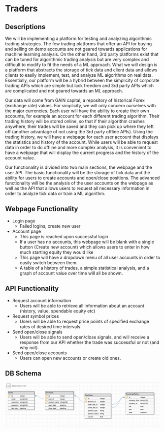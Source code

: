 # Traders

## Descriptions
We will be implementing a platform for testing and analyzing algorithmic trading strategies. The few trading platforms that offer an API for buying and selling on demo accounts are not geared towards applications for machine learning analysis. On the other hand, 3rd party platforms exist that can be tuned for algorithmic trading analysis but are very complex and difficult to modify to fit the needs of a ML approach. What we will design is a platform that abstracts the storage of tick data and client data and allows clients to easily implement, test, and analyze ML algorithms on real data. Essentially, our platform will be a hybrid between the simplicity of corporate trading APIs which are simple but lack freedom and 3rd party APIs which are complicated and not geared towards an ML approach.  

Our data will come from GAIN capital, a repository of historical Forex (exchange rate) values. For simplicity, we will only concern ourselves with the major currencies. Each user will have the ability to create their own accounts, for example an account for each different trading algorithm. Their trading history will be stored online, so that if their algorithm crashes anywhere, their trades will be saved and they can pick up where they left off (another advantage of not using the 3rd party offline APIs). Using the trading history, we will have a webpage for each user account that displays the statistics and history of the account. While users will be able to request data in order to do offline and more complex analysis, it is convenient to have a webpage that will display the current progress and the history of the account value.  

Our functionality is divided into two main sections, the webpage and the user API. The basic functionality will be the storage of tick data and the ability for users to create accounts and open/close positions. The advanced functionality will be the analysis of the user accounts on the webpage as well as the API that allows users to request all necessary information in order to analyze tick data or train a ML algorithm.  

## Webpage Functionality
- Login page
    - Failed logins, create new user
- Account page
    - This page is reached upon successful login
    - If a user has no accounts, this webpage will be blank with a single button (Create new account) which allows users to enter in how much starting equity they would like
    - This page will have a dropdown menu of all user accounts in order to easily switch between them.
    - A table of a history of trades, a simple statistical analysis, and a graph of account value over time will all be shown.

## API Functionality
- Request account information
     - Users will be able to retrieve all information about an account (history, value, spendable equity etc)
- Request symbol prices
    - Users will be able to request price points of specified exchange rates of desired time intervals
- Send open/close signals
    - Users will be able to send open/close signals, and will receive a response from our API whether the trade was successful or not (and why not).
- Send open/close accounts
    - Users can open new accounts or create old ones.

## DB Schema 
![DB Schema](./traders-DB-schema.png)
